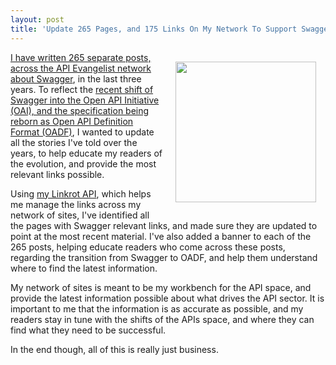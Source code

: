 ```yaml
---
layout: post
title: 'Update 265 Pages, and 175 Links On My Network To Support Swagger to OADF Shift'
---
```

<p><img style="padding: 15px;" src="https://s3.amazonaws.com/kinlane-productions/bw-icons/bw-update.png" alt="" width="225" align="right" /></p>
<p><a href="http://apievangelist.com/2015/10/22/how-to-build-an-api-brand-through-consistent-storytelling/">I have written 265 separate posts, across the API Evangelist network about Swagger</a>, in the last three years. To reflect the <a href="http://apievangelist.com/2015/11/05/the-swagger-spec-is-reborn-as-open-api-definition-format-oadf-after-being-put-into-open-api-initiative-oai/">recent shift of Swagger into the&nbsp;Open API Initiative (OAI), and the specification being reborn as Open API Definition Format (OADF)</a>, I wanted to update all the stories I've told over the years, to help educate my readers of the evolution, and provide the most relevant links possible.</p>
<p>Using <a href="https://kin-lane.github.io/linkrot/">my Linkrot API</a>, which helps me manage the links across my network of sites, I've identified all the pages with Swagger relevant links, and made sure they are updated to point at the most recent material. I've also added a banner to each of the 265 posts, helping educate readers who come across these posts, regarding the transition from Swagger to OADF, and help them understand where to find the latest information.</p>
<p>My network of sites is meant to be my workbench for the API space, and provide the latest information possible about what drives the API sector. It is important to me that the information is as accurate as possible, and my readers stay in tune with the shifts of the APIs space, and where they can find what they need to be successful.</p>
<p>In the end though, all of this is really just business.&nbsp;</p>